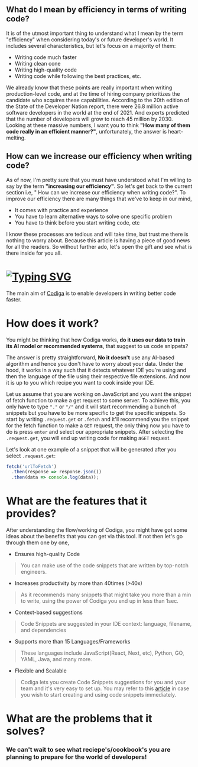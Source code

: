 ## What do I mean by efficiency in terms of writing code?
It is of the utmost important thing to understand what I mean by the term "efficiency" when considering today's or future developer's world. It includes several characteristics, but let's focus on a majority of them:
* Writing code much faster
* Writing clean cone
* Writing high-quality code
* Writing code while following the best practices, etc.

We already know that these points are really important when writing production-level code, and at the time of hiring company prioritizes the candidate who acquires these capabilities. 
According to the 20th edition of the State of the Developer Nation report, there were 26.8 million active software developers in the world at the end of 2021. And experts predicted that the number of developers will grow to reach 45 million by 2030. Looking at these massive numbers, I want you to think **"How many of them code really in an efficient manner?"**, unfortunately, the answer is heart-melting.

## How can we increase our efficiency when writing code?
As of now, I'm pretty sure that you must have understood what I'm willing to say by the term **"increasing our efficiency"**. So let's get back to the current section i.e, " How can we increase our efficiency when writing code?". To improve our efficiency there are many things that we've to keep in our mind,
* It comes with practice and experience
* You have to learn alternative ways to solve one specific problem
* You have to think before you start writing code, etc

I know these processes are tedious and will take time, but trust me there is nothing to worry about. Because this article is having a piece of good news for all the readers. So without further ado, let's open the gift and see what is there inside for you all.


# [![Typing SVG](https://readme-typing-svg.herokuapp.com?size=24&width=600&lines=C+o+d+i+g+a)](https://git.io/typing-svg)
The main aim of [Codiga](https://www.codiga.io/) is to enable developers in writing better code faster.  

# How does it work?
You might be thinking that how Codiga works, **do it uses our data to train its AI model or recommended systems**, that suggest to us code snippets?

The answer is pretty straightforward, **No it doesn't** use any AI-based algorithm and hence you don't have to worry about your data. Under the hood, it works in a way such that it detects whatever IDE you're using and then the language of the file using their respective file extensions. And now it is up to you which recipe you want to cook inside your IDE. 

Let us assume that you are working on JavaScript and you want the snippet of fetch function to make a get request to some server. To achieve this, you only have to type `"."` or `"/"` and it will start recommending a bunch of snippets but you have to be more specific to get the specific snippets. So start by writing `.request.get` or `.fetch` and it'll recommend you the snippet for the fetch function to make a `GET` request, the only thing now you have to do is press `enter` and select our appropriate snippets. After selecting the `.request.get`, you will end up writing code for making a`GET` request.

Let's look at one example of a snippet that will be generated after you select `.request.get`:
```js
fetch('urlToFetch')
  .then(response => response.json())
  .then(data => console.log(data));
```

# What are the features that it provides? 
After understanding the flow/working of Codiga, you might have got some ideas about the benefits that you can get via this tool. If not then let's go through them one by one,
* Ensures high-quality Code 
> You can make use of the code snippets that are written by top-notch engineers.
* Increases productivity by more than 40times (>40x)
> As it recommends many snippets that might take you more than a min to write, using the power of Codiga you end up in less than 1sec. 
* Context-based suggestions
> Code Snippets are suggested in your IDE context: language, filename, and dependencies
* Supports more than 15 Languages/Frameworks
> These languages include JavaScript(React, Next, etc), Python, GO, YAML, Java, and many more. 
* Flexible and Scalable
> Codiga lets you create Code Snippets suggestions for you and your team and it's very easy to set up.
You may refer to this [article](https://dev.to/theinfosecguy/create-use-code-snippets-using-codiga-code-snippets-oa7) in case you wish to start creating and using code snippets immediately.


# What are the problems that it solves? 


### We can't wait to see what reciepe's/cookbook's you are planning to prepare for the world of developers!
